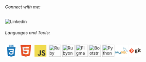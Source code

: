 ###### Connect with me: 
  <img src="https://cdn.jsdelivr.net/gh/devicons/devicon@latest/icons/linkedin/linkedin-original.svg"  title="Linkedin" alt="Linkedin" width="40" height="40"/>&nbsp;
          
###### Languages and Tools:
<div>
  <img src="https://github.com/devicons/devicon/blob/master/icons/css3/css3-plain-wordmark.svg"  title="CSS3" alt="CSS" width="40" height="40"/>&nbsp;
  <img src="https://github.com/devicons/devicon/blob/master/icons/html5/html5-original.svg" title="HTML5" alt="HTML" width="40" height="40"/>&nbsp;
  <img src="https://github.com/devicons/devicon/blob/master/icons/javascript/javascript-original.svg" title="JavaScript" alt="JavaScript" width="40" height="40"/>&nbsp;
  <img src="https://cdn.jsdelivr.net/gh/devicons/devicon@latest/icons/ruby/ruby-original.svg" title="Ruby" **alt="Ruby" width="40" height="40"/>
  <img src="https://cdn.jsdelivr.net/gh/devicons/devicon@latest/icons/rails/rails-plain-wordmark.svg" title="RubyonRails" **alt="RubyonRails" width="40" height="40" />
  <img src="https://cdn.jsdelivr.net/gh/devicons/devicon@latest/icons/figma/figma-original.svg" title="Figma" **alt="Figma" width="40" height="40"  />
  <img src="https://cdn.jsdelivr.net/gh/devicons/devicon@latest/icons/bootstrap/bootstrap-original-wordmark.svg" title="Bootstrap" **alt="Bootstrap" width="40" height="40"/>
  <img src="https://cdn.jsdelivr.net/gh/devicons/devicon@latest/icons/python/python-original.svg" title="Python" **alt="Python" width="40" height="40"/>
  <img src="https://github.com/devicons/devicon/blob/master/icons/mysql/mysql-original-wordmark.svg" title="MySQL"  alt="MySQL" width="40" height="40"/> 
  <img src="https://github.com/devicons/devicon/blob/master/icons/git/git-original-wordmark.svg" title="Git" **alt="Git" width="40" height="40"/>
  
          
</div>
<!--
**Vas2244/Vas2244** is a ✨ _special_ ✨ repository because its `README.md` (this file) appears on your GitHub profile.

